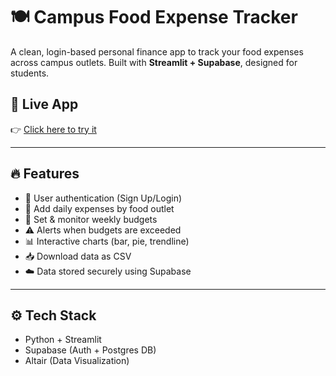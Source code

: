 # 🍽️ Campus Food Expense Tracker

A clean, login-based personal finance app to track your food expenses across campus outlets. Built with **Streamlit + Supabase**, designed for students.

## 🔗 Live App
👉 [Click here to try it](https://akshat-expense-tracker.streamlit.app/)

---

## 🔥 Features
- 🔐 User authentication (Sign Up/Login)
- 💸 Add daily expenses by food outlet
- 🎯 Set & monitor weekly budgets
- ⚠️ Alerts when budgets are exceeded
- 📊 Interactive charts (bar, pie, trendline)
- 📥 Download data as CSV
- ☁️ Data stored securely using Supabase

---

## ⚙️ Tech Stack
- Python + Streamlit  
- Supabase (Auth + Postgres DB)  
- Altair (Data Visualization)
